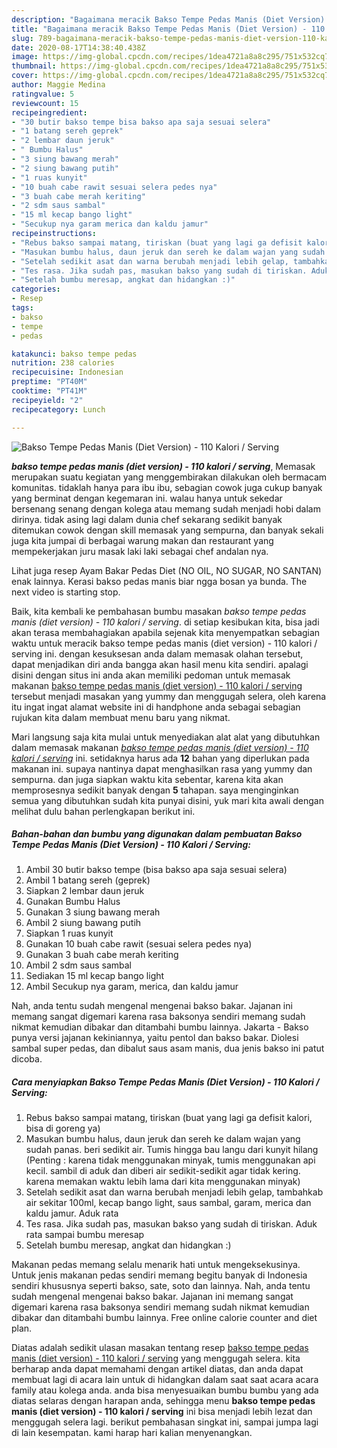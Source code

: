 ```yaml
---
description: "Bagaimana meracik Bakso Tempe Pedas Manis (Diet Version) - 110 Kalori / Serving, Sempurna"
title: "Bagaimana meracik Bakso Tempe Pedas Manis (Diet Version) - 110 Kalori / Serving, Sempurna"
slug: 789-bagaimana-meracik-bakso-tempe-pedas-manis-diet-version-110-kalori-serving-sempurna
date: 2020-08-17T14:38:40.438Z
image: https://img-global.cpcdn.com/recipes/1dea4721a8a8c295/751x532cq70/bakso-tempe-pedas-manis-diet-version-110-kalori-serving-foto-resep-utama.jpg
thumbnail: https://img-global.cpcdn.com/recipes/1dea4721a8a8c295/751x532cq70/bakso-tempe-pedas-manis-diet-version-110-kalori-serving-foto-resep-utama.jpg
cover: https://img-global.cpcdn.com/recipes/1dea4721a8a8c295/751x532cq70/bakso-tempe-pedas-manis-diet-version-110-kalori-serving-foto-resep-utama.jpg
author: Maggie Medina
ratingvalue: 5
reviewcount: 15
recipeingredient:
- "30 butir bakso tempe bisa bakso apa saja sesuai selera"
- "1 batang sereh geprek"
- "2 lembar daun jeruk"
- " Bumbu Halus"
- "3 siung bawang merah"
- "2 siung bawang putih"
- "1 ruas kunyit"
- "10 buah cabe rawit sesuai selera pedes nya"
- "3 buah cabe merah keriting"
- "2 sdm saus sambal"
- "15 ml kecap bango light"
- "Secukup nya garam merica dan kaldu jamur"
recipeinstructions:
- "Rebus bakso sampai matang, tiriskan (buat yang lagi ga defisit kalori, bisa di goreng ya)"
- "Masukan bumbu halus, daun jeruk dan sereh ke dalam wajan yang sudah panas. beri sedikit air. Tumis hingga bau langu dari kunyit hilang (Penting : karena tidak menggunakan minyak, tumis menggunakan api kecil. sambil di aduk dan diberi air sedikit-sedikit agar tidak kering. karena memakan waktu lebih lama dari kita menggunakan minyak)"
- "Setelah sedikit asat dan warna berubah menjadi lebih gelap, tambahkab air sekitar 100ml, kecap bango light, saus sambal, garam, merica dan kaldu jamur. Aduk rata"
- "Tes rasa. Jika sudah pas, masukan bakso yang sudah di tiriskan. Aduk rata sampai bumbu meresap"
- "Setelah bumbu meresap, angkat dan hidangkan :)"
categories:
- Resep
tags:
- bakso
- tempe
- pedas

katakunci: bakso tempe pedas 
nutrition: 238 calories
recipecuisine: Indonesian
preptime: "PT40M"
cooktime: "PT41M"
recipeyield: "2"
recipecategory: Lunch

---
```



![Bakso Tempe Pedas Manis (Diet Version) - 110 Kalori / Serving](https://img-global.cpcdn.com/recipes/1dea4721a8a8c295/751x532cq70/bakso-tempe-pedas-manis-diet-version-110-kalori-serving-foto-resep-utama.jpg)

<b><i>bakso tempe pedas manis (diet version) - 110 kalori / serving</i></b>, Memasak merupakan suatu kegiatan yang menggembirakan dilakukan oleh bermacam komunitas. tidaklah hanya para ibu ibu, sebagian cowok juga cukup banyak yang berminat dengan kegemaran ini. walau hanya untuk sekedar bersenang senang dengan kolega atau memang sudah menjadi hobi dalam dirinya. tidak asing lagi dalam dunia chef sekarang sedikit banyak ditemukan cowok dengan skill memasak yang sempurna, dan banyak sekali juga kita jumpai di berbagai warung makan dan restaurant yang mempekerjakan juru masak laki laki sebagai chef andalan nya.

Lihat juga resep Ayam Bakar Pedas Diet (NO OIL, NO SUGAR, NO SANTAN) enak lainnya. Kerasi bakso pedas manis biar ngga bosan ya bunda. The next video is starting stop.

Baik, kita kembali ke pembahasan bumbu masakan <i>bakso tempe pedas manis (diet version) - 110 kalori / serving</i>. di setiap kesibukan kita, bisa jadi akan terasa membahagiakan apabila sejenak kita menyempatkan sebagian waktu untuk meracik bakso tempe pedas manis (diet version) - 110 kalori / serving ini. dengan kesuksesan anda dalam memasak olahan tersebut, dapat menjadikan diri anda bangga akan hasil menu kita sendiri. apalagi disini dengan situs ini anda akan memiliki pedoman untuk memasak makanan <u>bakso tempe pedas manis (diet version) - 110 kalori / serving</u> tersebut menjadi masakan yang yummy dan menggugah selera, oleh karena itu ingat ingat alamat website ini di handphone anda sebagai sebagian rujukan kita dalam membuat menu baru yang nikmat.


Mari langsung saja kita mulai untuk menyediakan alat alat yang dibutuhkan dalam memasak makanan <u><i>bakso tempe pedas manis (diet version) - 110 kalori / serving</i></u> ini. setidaknya harus ada <b>12</b> bahan yang diperlukan pada makanan ini. supaya nantinya dapat menghasilkan rasa yang yummy dan sempurna. dan juga siapkan waktu kita sebentar, karena kita akan memprosesnya sedikit banyak dengan <b>5</b> tahapan. saya menginginkan semua yang dibutuhkan sudah kita punyai disini, yuk mari kita awali dengan melihat dulu bahan perlengkapan berikut ini.

<!--inarticleads1-->

##### Bahan-bahan dan bumbu yang digunakan dalam pembuatan Bakso Tempe Pedas Manis (Diet Version) - 110 Kalori / Serving:

1. Ambil 30 butir bakso tempe (bisa bakso apa saja sesuai selera)
1. Ambil 1 batang sereh (geprek)
1. Siapkan 2 lembar daun jeruk
1. Gunakan  Bumbu Halus
1. Gunakan 3 siung bawang merah
1. Ambil 2 siung bawang putih
1. Siapkan 1 ruas kunyit
1. Gunakan 10 buah cabe rawit (sesuai selera pedes nya)
1. Gunakan 3 buah cabe merah keriting
1. Ambil 2 sdm saus sambal
1. Sediakan 15 ml kecap bango light
1. Ambil Secukup nya garam, merica, dan kaldu jamur


Nah, anda tentu sudah mengenal mengenai bakso bakar. Jajanan ini memang sangat digemari karena rasa baksonya sendiri memang sudah nikmat kemudian dibakar dan ditambahi bumbu lainnya. Jakarta - Bakso punya versi jajanan kekiniannya, yaitu pentol dan bakso bakar. Diolesi sambal super pedas, dan dibalut saus asam manis, dua jenis bakso ini patut dicoba. 

<!--inarticleads2-->

##### Cara menyiapkan Bakso Tempe Pedas Manis (Diet Version) - 110 Kalori / Serving:

1. Rebus bakso sampai matang, tiriskan (buat yang lagi ga defisit kalori, bisa di goreng ya)
1. Masukan bumbu halus, daun jeruk dan sereh ke dalam wajan yang sudah panas. beri sedikit air. Tumis hingga bau langu dari kunyit hilang (Penting : karena tidak menggunakan minyak, tumis menggunakan api kecil. sambil di aduk dan diberi air sedikit-sedikit agar tidak kering. karena memakan waktu lebih lama dari kita menggunakan minyak)
1. Setelah sedikit asat dan warna berubah menjadi lebih gelap, tambahkab air sekitar 100ml, kecap bango light, saus sambal, garam, merica dan kaldu jamur. Aduk rata
1. Tes rasa. Jika sudah pas, masukan bakso yang sudah di tiriskan. Aduk rata sampai bumbu meresap
1. Setelah bumbu meresap, angkat dan hidangkan :)


Makanan pedas memang selalu menarik hati untuk mengeksekusinya. Untuk jenis makanan pedas sendiri memang begitu banyak di Indonesia sendiri khususnya seperti bakso, sate, soto dan lainnya. Nah, anda tentu sudah mengenal mengenai bakso bakar. Jajanan ini memang sangat digemari karena rasa baksonya sendiri memang sudah nikmat kemudian dibakar dan ditambahi bumbu lainnya. Free online calorie counter and diet plan. 

Diatas adalah sedikit ulasan masakan tentang resep <u>bakso tempe pedas manis (diet version) - 110 kalori / serving</u> yang menggugah selera. kita berharap anda dapat memahami dengan artikel diatas, dan anda dapat membuat lagi di acara lain untuk di hidangkan dalam saat saat acara acara family atau kolega anda. anda bisa menyesuaikan bumbu bumbu yang ada diatas selaras dengan harapan anda, sehingga menu <b>bakso tempe pedas manis (diet version) - 110 kalori / serving</b> ini bisa menjadi lebih lezat dan menggugah selera lagi. berikut pembahasan singkat ini, sampai jumpa lagi di lain kesempatan. kami harap hari kalian menyenangkan.
